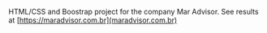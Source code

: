 HTML/CSS and Boostrap project for the company Mar Advisor.  See results at [https://maradvisor.com.br](maradvisor.com.br) 
